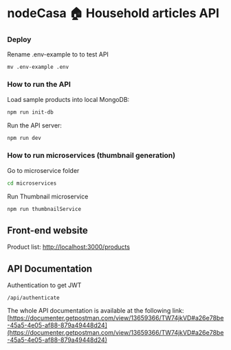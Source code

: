 # nodeCasa 🏠 Household articles API

### Deploy

Rename .env-example to to test API

```
mv .env-example .env
```

### How to run the API

Load sample products into local MongoDB:

```bash
npm run init-db
```

Run the API server:

```bash
npm run dev
```

### How to run microservices (thumbnail generation)

Go to microservice folder

```bash
cd microservices
```

Run Thumbnail microservice

```bash
npm run thumbnailService
```

## Front-end website

Product list: [http://localhost:3000/products](http://localhost:3000/products)

## API Documentation

Authentication to get JWT

```
/api/authenticate
```

The whole API documentation is available at the following link: [https://documenter.getpostman.com/view/13659366/TW74jkVD#a26e78be-45a5-4e05-af88-879a49448d24](https://documenter.getpostman.com/view/13659366/TW74jkVD#a26e78be-45a5-4e05-af88-879a49448d24)
